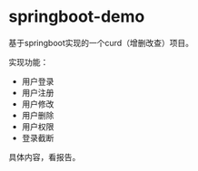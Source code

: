 # springboot-demo
基于springboot实现的一个curd（增删改查）项目。

实现功能：
+ 用户登录
+ 用户注册
+ 用户修改
+ 用户删除
+ 用户权限
+ 登录截断

具体内容，看报告。
